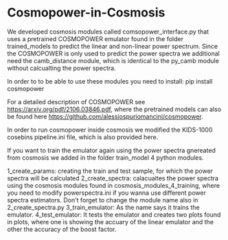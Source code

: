 # Cosmopower-in-Cosmosis

We developed cosmosis modules called comsopower_interface.py that uses a pretrained COSMOPOWER emulator found in the folder trained_models to predict the linear and non-linear power spectrum.
Since the COSMOPOWER is only used to predict the power spectra we additional need the camb_distance module, which is identical to the py_camb module without calcualting the power spectra. 

In order to to be able to use these modules you need to install:
pip install cosmopower

For a detailed description of COSMOPOWER see https://arxiv.org/pdf/2106.03846.pdf, where the pretrained models can also be found here https://github.com/alessiospuriomancini/cosmopower. 

In order to run cosmopower inside cosmosis we modified the KIDS-1000 cosebins pipeline.ini file, which is also provided here.

If you want to train the emulator again using the power spectra gnereated from cosmosis we added in the folder train_model 4 python modules.

1_create_params:  creating the train and test sample, for which the power spectra will be calculated
2_create_spectra: calacualtes the power spectra using the cosmosis modules found in cosmosis_modules_4_training, where you need to modify powerspectra.ini                   if you wanna use different power spectra estimators. Don't forget to change the module name also in 2_create_spectra.py
3_train_emulator: As the name says it trains the emulator.
4_test_emulator: It tests the emulator and creates two plots found in plots, where one is showing the accuary of the linear emulator and the other the                      accuracy of the boost factor.




